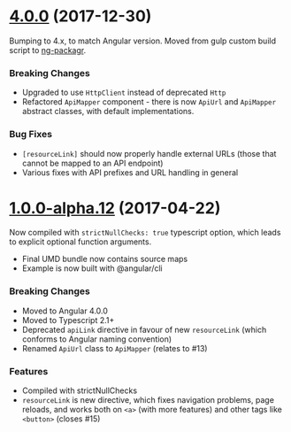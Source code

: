 <a name="4.0.0"></a>
# [4.0.0](https://github.com/mdvorak/resource-router/compare/0...0) (2017-12-30)

Bumping to 4.x, to match Angular version.
Moved from gulp custom build script to [ng-packagr](https://github.com/dherges/ng-packagr).

### Breaking Changes

* Upgraded to use `HttpClient` instead of deprecated `Http`
* Refactored `ApiMapper` component - there is now `ApiUrl` and `ApiMapper` abstract classes, 
  with default implementations.

### Bug Fixes

* `[resourceLink]` should now properly handle external URLs (those that cannot be mapped to an API endpoint)
* Various fixes with API prefixes and URL handling in general

<a name="1.0.0-alpha.12"></a>
# [1.0.0-alpha.12](https://github.com/mdvorak/resource-router/compare/d1ab3bca8ea40991ed7b5e09aad06de3c828e6a1...fd09fc783ff8966c15d8c02cc95dd0a66d8f99e0) (2017-04-22)

Now compiled with `strictNullChecks: true` typescript option, which leads to explicit 
optional function arguments.

* Final UMD bundle now contains source maps
* Example is now built with @angular/cli

### Breaking Changes

* Moved to Angular 4.0.0
* Moved to Typescript 2.1+
* Deprecated `apiLink` directive in favour of new `resourceLink` (which conforms to Angular naming convention)
* Renamed `ApiUrl` class to `ApiMapper` (relates to #13)

### Features

* Compiled with strictNullChecks
* `resourceLink` is new directive, which fixes navigation problems, page reloads, and works both on `<a>` (with more features) and other tags like `<button>` (closes #15)
